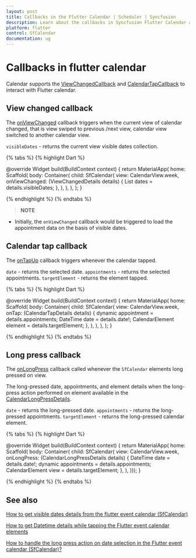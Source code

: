 ```yaml
---
layout: post
title: Callbacks in the Flutter Calendar | Scheduler | Syncfusion
description: Learn about the callbacks in Syncfusion Flutter Calendar and the return values and usage of the callbacks
platform: flutter
control: SfCalendar
documentation: ug
---
```


# Callbacks in flutter calendar
Calendar supports the [ViewChangedCallback](https://pub.dev/documentation/syncfusion_flutter_calendar/latest/calendar/ViewChangedCallback.html) and [CalendarTapCallback](https://pub.dev/documentation/syncfusion_flutter_calendar/latest/calendar/CalendarTapCallback.html) to interact with Flutter calendar.

## View changed callback

The [onViewChanged](https://pub.dev/documentation/syncfusion_flutter_calendar/latest/calendar/SfCalendar/onViewChanged.html) callback triggers when the current view of calendar changed, that is view swiped to previous /next view, calendar view switched to another calendar view.

`visibleDates` - returns the current view visible dates collection.

{% tabs %}
{% highlight Dart %}

@override
Widget build(BuildContext context) {
  return MaterialApp(
    home: Scaffold(
      body: Container(
        child: SfCalendar(
          view: CalendarView.week,
          onViewChanged: (ViewChangedDetails details) {
            List<DateTime> dates = details.visibleDates;
          },
        ),
      ),
    ),
  );
}

{% endhighlight %}
{% endtabs %}

>**NOTE**
* Initially, the `onViewChanged` callback would be triggered to load the appointment data on the basis of visible dates.

## Calendar tap callback

The [onTapUp](https://pub.dev/documentation/syncfusion_flutter_calendar/latest/calendar/SfCalendar/onTap.html) callback triggers whenever the calendar tapped.

`date` - returns the selected date.
`appointments` - returns the selected appointments.
`targetElement` - returns the element tapped.

{% tabs %}
{% highlight Dart %}

@override
Widget build(BuildContext context) {
  return MaterialApp(
    home: Scaffold(
      body: Container(
        child: SfCalendar(
          view: CalendarView.week,
          onTap: (CalendarTapDetails details) {
            dynamic appointment = details.appointments;
            DateTime date = details.date!;
            CalendarElement element = details.targetElement;
          },
        ),
      ),
    ),
  );
}

{% endhighlight %}
{% endtabs %}

## Long press callback
The [onLongPress](https://pub.dev/documentation/syncfusion_flutter_calendar/latest/calendar/SfCalendar/onLongPress.html) callback called whenever the `SfCalendar` elements long pressed on view.

The long-pressed date, appointments, and element details when the long-press action performed on element available in the [CalendarLongPressDetails](https://pub.dev/documentation/syncfusion_flutter_calendar/latest/calendar/CalendarLongPressDetails-class.html).

`date` - returns the long-pressed date.
`appointments` - returns the long-pressed appointments.
`targetElement` - returns the long-pressed calendar element.

{% tabs %}
{% highlight Dart %}

@override
Widget build(BuildContext context) {
    return MaterialApp(
        home: Scaffold(
            body: Container(
      child: SfCalendar(
        view: CalendarView.week,
        onLongPress: (CalendarLongPressDetails details) {
          DateTime date = details.date!;
          dynamic appointments = details.appointments;
          CalendarElement view = details.targetElement;
        },
      ),
    )));
  }

{% endhighlight %}
{% endtabs %}

## See also

[How to get visible dates details from the flutter event calendar (SfCalendar)](https://www.syncfusion.com/kb/11026/how-to-get-visible-dates-details-from-the-flutter-event-calendar-sfcalendar)

[How to get Datetime details while tapping the Flutter event calendar elements](https://www.syncfusion.com/kb/10998/how-to-get-datetime-details-while-tapping-the-flutter-event-calendar-elements)

[How to handle the long press action on date selection in the Flutter event calendar (SfCalendar)?](https://www.syncfusion.com/kb/12121/how-to-handle-the-long-press-action-on-date-selection-in-the-flutter-event-calendar)